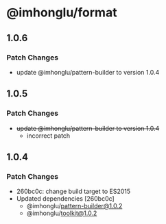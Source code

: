 # @imhonglu/format

## 1.0.6

### Patch Changes

- update @imhonglu/pattern-builder to version 1.0.4

## 1.0.5

### Patch Changes

- ~~update @imhonglu/pattern-builder to version 1.0.4~~
  - incorrect patch

## 1.0.4

### Patch Changes

- 260bc0c: change build target to ES2015
- Updated dependencies [260bc0c]
  - @imhonglu/pattern-builder@1.0.2
  - @imhonglu/toolkit@1.0.2
